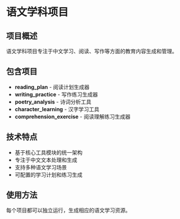 # 语文学科项目

## 项目概述
语文学科项目专注于中文学习、阅读、写作等方面的教育内容生成和管理。

## 包含项目
- **reading_plan** - 阅读计划生成器
- **writing_practice** - 写作练习生成器
- **poetry_analysis** - 诗词分析工具
- **character_learning** - 汉字学习工具
- **comprehension_exercise** - 阅读理解练习生成器

## 技术特点
- 基于核心工具模块的统一架构
- 专注于中文文本处理和生成
- 支持多种语文学习场景
- 可配置的学习计划和练习生成

## 使用方法
每个项目都可以独立运行，生成相应的语文学习资源。
